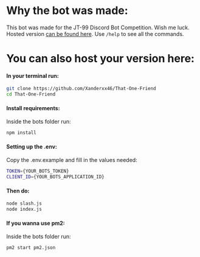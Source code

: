 # Why the bot was made:
This bot was made for the JT-99 Discord Bot Competition. Wish me luck. Hosted version [can be found here](https://discord.com/api/oauth2/authorize?client_id=1173829509066276944&permissions=274877959168&scope=bot%20applications.commands). Use `/help` to see all the commands. 


# You can also host your version here:
#### In your terminal run:
```bash
git clone https://github.com/Xanderxx46/That-One-Friend
cd That-One-Friend
```

#### Install requirements:
Inside the bots folder run:
```bash
npm install
```

#### Setting up the .env:

Copy the .env.example and fill in the values needed:
```bash
TOKEN={YOUR_BOTS_TOKEN}
CLIENT_ID={YOUR_BOTS_APPLICATION_ID}
```

#### Then do:
```bash
node slash.js
node index.js
```

#### If you wanna use pm2:
Inside the bots folder run:
```bash
pm2 start pm2.json
```
